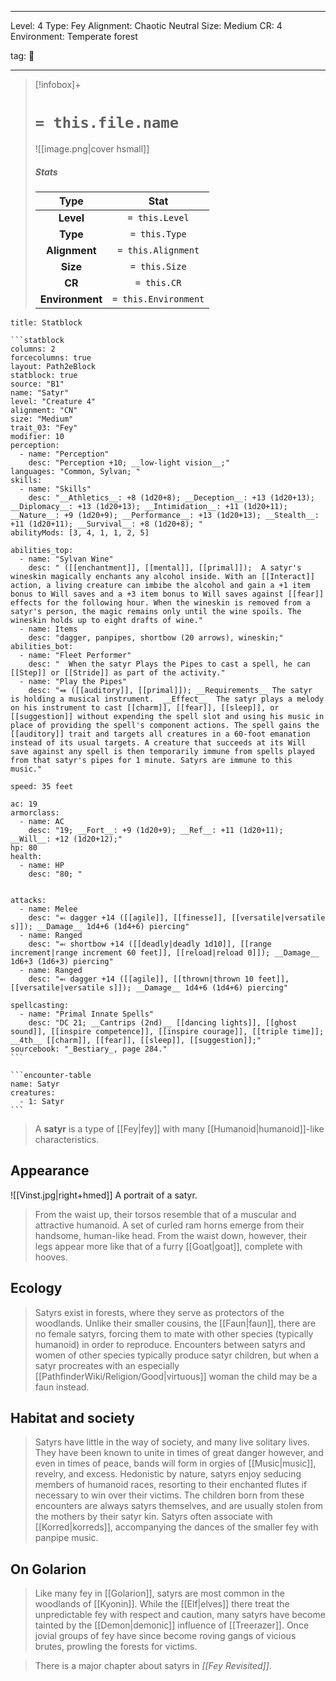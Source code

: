 
---


Level: 4
Type: Fey
Alignment: Chaotic Neutral
Size: Medium
CR: 4
Environment: Temperate forest


tag: 👹

---

> [!infobox]+
> #  `= this.file.name`
> ![[image.png|cover hsmall]]
> ##### Stats
> Type | Stat |
> :---:|:---:|
> **Level** | `= this.Level` |
> **Type** | `= this.Type` |
> **Alignment** | `= this.Alignment` |
> **Size** | `= this.Size` |
> **CR** | `= this.CR` |
> **Environment** | `= this.Environment` |




````ad-info
title: Statblock

```statblock
columns: 2
forcecolumns: true
layout: Path2eBlock
statblock: true
source: "B1"
name: "Satyr"
level: "Creature 4"
alignment: "CN"
size: "Medium"
trait_03: "Fey"
modifier: 10
perception:
  - name: "Perception"
    desc: "Perception +10; __low-light vision__;"
languages: "Common, Sylvan; "
skills:
  - name: "Skills"
    desc: "__Athletics__: +8 (1d20+8); __Deception__: +13 (1d20+13); __Diplomacy__: +13 (1d20+13); __Intimidation__: +11 (1d20+11); __Nature__: +9 (1d20+9); __Performance__: +13 (1d20+13); __Stealth__: +11 (1d20+11); __Survival__: +8 (1d20+8); "
abilityMods: [3, 4, 1, 1, 2, 5]

abilities_top:
  - name: "Sylvan Wine"
    desc: " ([[enchantment]], [[mental]], [[primal]]);  A satyr's wineskin magically enchants any alcohol inside. With an [[Interact]] action, a living creature can imbibe the alcohol and gain a +1 item bonus to Will saves and a +3 item bonus to Will saves against [[fear]] effects for the following hour. When the wineskin is removed from a satyr's person, the magic remains only until the wine spoils. The wineskin holds up to eight drafts of wine."
  - name: Items
    desc: "dagger, panpipes, shortbow (20 arrows), wineskin;"
abilities_bot:
  - name: "Fleet Performer"
    desc: "  When the satyr Plays the Pipes to cast a spell, he can [[Step]] or [[Stride]] as part of the activity."
  - name: "Play the Pipes"
    desc: "⬽ ([[auditory]], [[primal]]); __Requirements__ The satyr is holding a musical instrument.  __Effect__  The satyr plays a melody on his instrument to cast [[charm]], [[fear]], [[sleep]], or [[suggestion]] without expending the spell slot and using his music in place of providing the spell's component actions. The spell gains the [[auditory]] trait and targets all creatures in a 60-foot emanation instead of its usual targets. A creature that succeeds at its Will save against any spell is then temporarily immune from spells played from that satyr's pipes for 1 minute. Satyrs are immune to this music."

speed: 35 feet

ac: 19
armorclass:
  - name: AC
    desc: "19; __Fort__: +9 (1d20+9); __Ref__: +11 (1d20+11); __Will__: +12 (1d20+12);"
hp: 80
health:
  - name: HP
    desc: "80; "


attacks:
  - name: Melee
    desc: "⬻ dagger +14 ([[agile]], [[finesse]], [[versatile|versatile s]]); __Damage__ 1d4+6 (1d4+6) piercing"
  - name: Ranged
    desc: "⬻ shortbow +14 ([[deadly|deadly 1d10]], [[range increment|range increment 60 feet]], [[reload|reload 0]]); __Damage__ 1d6+3 (1d6+3) piercing"
  - name: Ranged
    desc: "⬻ dagger +14 ([[agile]], [[thrown|thrown 10 feet]], [[versatile|versatile s]]); __Damage__ 1d4+6 (1d4+6) piercing"

spellcasting:
  - name: "Primal Innate Spells"
    desc: "DC 21; __Cantrips (2nd)__ [[dancing lights]], [[ghost sound]], [[inspire competence]], [[inspire courage]], [[triple time]]; __4th__ [[charm]], [[fear]], [[sleep]], [[suggestion]];"
sourcebook: "_Bestiary_, page 284."
```

```encounter-table
name: Satyr
creatures:
  - 1: Satyr
```

````



> A **satyr** is a type of [[Fey|fey]] with many [[Humanoid|humanoid]]-like characteristics.



## Appearance

![[Vinst.jpg|right+hmed]] 
 A portrait of a satyr.
> From the waist up, their torsos resemble that of a muscular and attractive humanoid. A set of curled ram horns emerge from their handsome, human-like head. From the waist down, however, their legs appear more like that of a furry [[Goat|goat]], complete with hooves.


## Ecology

> Satyrs exist in forests, where they serve as protectors of the woodlands. Unlike their smaller cousins, the [[Faun|faun]], there are no female satyrs, forcing them to mate with other species (typically humanoid) in order to reproduce. Encounters between satyrs and women of other species typically produce satyr children, but when a satyr procreates with an especially [[PathfinderWiki/Religion/Good|virtuous]] woman the child may be a faun instead.


## Habitat and society

> Satyrs have little in the way of society, and many live solitary lives. They have been known to unite in times of great danger however, and even in times of peace, bands will form in orgies of [[Music|music]], revelry, and excess. 
> Hedonistic by nature, satyrs enjoy seducing members of humanoid races, resorting to their enchanted flutes if necessary to win over their victims. The children born from these encounters are always satyrs themselves, and are usually stolen from the mothers by their satyr kin.
> Satyrs often associate with [[Korred|korreds]], accompanying the dances of the smaller fey with panpipe music.


## On Golarion

> Like many fey in [[Golarion]], satyrs are most common in the woodlands of [[Kyonin]]. While the [[Elf|elves]] there treat the unpredictable fey with respect and caution, many satyrs have become tainted by the [[Demon|demonic]] influence of [[Treerazer]]. Once jovial groups of fey have since become roving gangs of vicious brutes, prowling the forests for victims.


> There is a major chapter about satyrs in *[[Fey Revisited]]*.








